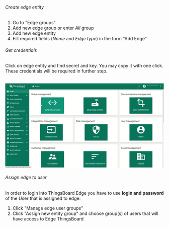 <!---
{% capture postgresql-info %}
PE features:
* edge entity groups
* scheduler
* white labeling
{% endcapture %}
{% include templates/info-banner.md content=postgresql-info %}
--->

###### Create edge entity
1. Go to "Edge groups"
2. Add new edge group or enter <i>All</i> group
3. Add new edge entity
4. Fill required fields (<i>Name</i> and <i>Edge type</i>) in the form "Add Edge"

###### Get credentials
Click on edge entity and find secret and key. 
You may copy it with one click. 
These credentials will be required in further step.

<br>![image](/images/edge/installation/add-edge-key-secret-pe.gif)

###### Assign edge to user
In order to login into ThingsBoard Edge you have to use **login and password** of the User that is assigned to edge:
1. Click "Manage edge user groups"
2. Click "Assign new entity group" and choose group(s) of users that will have access to Edge ThingsBoard